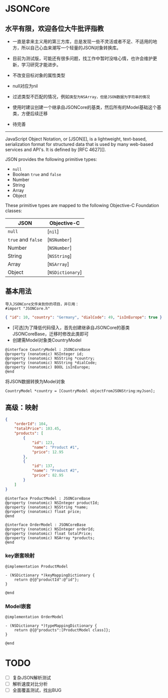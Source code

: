 # JSONCore
## 水平有限，欢迎各位大牛批评指教
- 一直是拿来主义用的第三方库，总是发现一些不灵活或者不足、不适用的地方，所以自己心血来潮写一个轻量的JSON对象转换库。
- 目前为测试版，可能还有很多问题，找工作中暂时没啥心情，也许会维护更新，学习研究才能进步。

- 不改变目标对象的属性类型
- null对应为nil
- 过滤类型不匹配的情况，例如`类型为NSArray，但是JSON数据为字符串的情况`
- 使用时建议创建一个继承自JSONCore的基类，然后所有的Model基础这个基类，方便后续迁移
- 待完善

***

JavaScript Object Notation, or [JSON][], is a lightweight, text-based, serialization format for structured data that is used by many web-based services and API's.  It is defined by [RFC 4627][].

JSON provides the following primitive types:

* `null`
* Boolean `true` and `false`
* Number
* String
* Array
* Object

These primitive types are mapped to the following Objective-C Foundation classes:

JSON               | Objective-C
-------------------|-------------
`null`             | [`nil`]
`true` and `false` | [`NSNumber`]
Number             | [`NSNumber`]
String             | [`NSString`]
Array              | [`NSArray`]
Object             | [`NSDictionary`]

## 基本用法

```objc
导入JSONCore文件夹到你的项目，并引用：
#import "JSONCore.h"
```

```json
{ "id": 10, "country": "Germany", "dialCode": 49, "isInEurope": true }
```
- [可选]为了降低代码侵入，首先创建继承自JSONCore的基类JSONCoreBase，迁移时修改此类即可
- 创建需Model对象类CountryModel
```objc
@interface CountryModel : JSONCoreBase
@property (nonatomic) NSInteger id;
@property (nonatomic) NSString *country;
@property (nonatomic) NSString *dialCode;
@property (nonatomic) BOOL isInEurope;
@end
```

将JSON数据转换为Model对象

```objc
CountryModel *country = [CountryModel objectFromJSONString:myJson];
```

## 高级：映射

```json
{
	"orderId": 104,
	"totalPrice": 103.45,
	"products": [
		{
			"id": 123,
			"name": "Product #1",
			"price": 12.95
		},
		{
			"id": 137,
			"name": "Product #2",
			"price": 82.95
		}
	]
}
```
```objc
@interface ProductModel : JSONCoreBase
@property (nonatomic) NSInteger productId;
@property (nonatomic) NSString *name;
@property (nonatomic) float price;
@end

@interface OrderModel : JSONCoreBase
@property (nonatomic) NSInteger orderId;
@property (nonatomic) float totalPrice;
@property (nonatomic) NSArray *products;
@end

```

### key嵌套映射
```objc
@implementation ProductModel

- (NSDictionary *)keyMappingDictionary {
    return @{@"productId":@"id"};
}

@end
```
### Model嵌套
```objc
@implementation OrderModel

- (NSDictionary *)typeMappingDictionary {
    return @{@"products":[ProductModel class]};
}

@end
```
# TODO
- [ ] 复杂JSON解析测试
- [ ] 解析速度对比分析
- [ ] 全面覆盖测试，找出BUG
